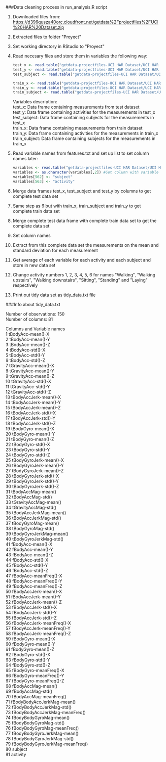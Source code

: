 ###Data cleaning process in run_analysis.R script

1. Downloaded files from: https://d396qusza40orc.cloudfront.net/getdata%2Fprojectfiles%2FUCI%20HAR%20Dataset.zip  
2. Extracted files to folder "Proyect"  
3. Set working directory in RStudio to "Proyect"  
4. Read necesary files and store them in variables the following way:  
    ```R
    test_x <- read.table("getdata-projectfiles-UCI HAR Dataset/UCI HAR Dataset/test/X_test.txt")  
    test_y <- read.table("getdata-projectfiles-UCI HAR Dataset/UCI HAR Dataset/test/y_test.txt")  
    test_subject <- read.table("getdata-projectfiles-UCI HAR Dataset/UCI HAR Dataset/test/subject_test.txt")  

    train_x <- read.table("getdata-projectfiles-UCI HAR Dataset/UCI HAR Dataset/train/X_train.txt")  
    train_y <- read.table("getdata-projectfiles-UCI HAR Dataset/UCI HAR Dataset/train/y_train.txt")  
    train_subject <- read.table("getdata-projectfiles-UCI HAR Dataset/UCI HAR Dataset/train/subject_train.txt")  
    ```
    Variables description:  
    test_x: Data frame containing measurements from test dataset  
    test_y: Data frame containing activities for the measurements in test_x  
    test_subject: Data frame containing subjects for the measurements in test_x  
    train_x: Data frame containing measurements from train dataset  
    train_y: Data frame containing activities for the measurements in train_x  
    train_subject: Data frame containing subjects for the measurements in train_x  
    
5. Read variable names from features.txt and set up list to set column names later:  
    ```R
    variables <- read.table("getdata-projectfiles-UCI HAR Dataset/UCI HAR Dataset/features.txt")  
    variables <- as.character(variables[,2]) #Get column with variable names  
    variables[562] <- "subject"  
    variables[563] <- "activity"  
    ```
6. Merge data frames test_x, test_subject and test_y by columns to get complete test data set  
7. Same step as 6 but with train_x, train_subject and train_y to get complete train data set  
8. Merge complete test data frame with complete train data set to get the complete data set
9. Set column names  
10. Extract from this complete data set the measurements on the mean and standard deviation for each measurement  
11. Get average of each variable for each activity and each subject and store in new data set  
12. Change activity numbers 1, 2, 3, 4, 5, 6 for names "Walking", "Walking upstairs", "Walking downstairs", "Sitting", "Standing" and "Laying" respectively  
13. Print out tidy data set as tidy_data.txt file

###Info about tidy_data.txt

Number of observations: 150  
Number of columns: 81

Columns and Variable names  
1   tBodyAcc-mean()-X  
2   tBodyAcc-mean()-Y  
3   tBodyAcc-mean()-Z  
4   tBodyAcc-std()-X  
5   tBodyAcc-std()-Y  
6   tBodyAcc-std()-Z  
7   tGravityAcc-mean()-X  
8   tGravityAcc-mean()-Y  
9   tGravityAcc-mean()-Z  
10  tGravityAcc-std()-X  
11  tGravityAcc-std()-Y  
12  tGravityAcc-std()-Z  
13  tBodyAccJerk-mean()-X  
14  tBodyAccJerk-mean()-Y  
15  tBodyAccJerk-mean()-Z  
16  tBodyAccJerk-std()-X  
17  tBodyAccJerk-std()-Y  
18  tBodyAccJerk-std()-Z  
19  tBodyGyro-mean()-X  
20  tBodyGyro-mean()-Y  
21  tBodyGyro-mean()-Z  
22  tBodyGyro-std()-X  
23  tBodyGyro-std()-Y  
24  tBodyGyro-std()-Z  
25  tBodyGyroJerk-mean()-X  
26  tBodyGyroJerk-mean()-Y  
27  tBodyGyroJerk-mean()-Z  
28  tBodyGyroJerk-std()-X  
29  tBodyGyroJerk-std()-Y  
30  tBodyGyroJerk-std()-Z  
31  tBodyAccMag-mean()  
32  tBodyAccMag-std()  
33  tGravityAccMag-mean()  
34  tGravityAccMag-std()  
35  tBodyAccJerkMag-mean()  
36  tBodyAccJerkMag-std()  
37  tBodyGyroMag-mean()  
38  tBodyGyroMag-std()  
39  tBodyGyroJerkMag-mean()  
40  tBodyGyroJerkMag-std()  
41  fBodyAcc-mean()-X  
42  fBodyAcc-mean()-Y  
43  fBodyAcc-mean()-Z  
44  fBodyAcc-std()-X  
45  fBodyAcc-std()-Y  
46  fBodyAcc-std()-Z  
47  fBodyAcc-meanFreq()-X  
48  fBodyAcc-meanFreq()-Y  
49  fBodyAcc-meanFreq()-Z  
50  fBodyAccJerk-mean()-X  
51  fBodyAccJerk-mean()-Y  
52  fBodyAccJerk-mean()-Z  
53  fBodyAccJerk-std()-X  
54  fBodyAccJerk-std()-Y  
55  fBodyAccJerk-std()-Z  
56  fBodyAccJerk-meanFreq()-X  
57  fBodyAccJerk-meanFreq()-Y  
58  fBodyAccJerk-meanFreq()-Z  
59  fBodyGyro-mean()-X  
60  fBodyGyro-mean()-Y  
61  fBodyGyro-mean()-Z  
62  fBodyGyro-std()-X  
63  fBodyGyro-std()-Y  
64  fBodyGyro-std()-Z  
65  fBodyGyro-meanFreq()-X  
66  fBodyGyro-meanFreq()-Y  
67  fBodyGyro-meanFreq()-Z  
68  fBodyAccMag-mean()  
69  fBodyAccMag-std()  
70  fBodyAccMag-meanFreq()  
71  fBodyBodyAccJerkMag-mean()  
72  fBodyBodyAccJerkMag-std()  
73  fBodyBodyAccJerkMag-meanFreq()  
74  fBodyBodyGyroMag-mean()  
75  fBodyBodyGyroMag-std()  
76  fBodyBodyGyroMag-meanFreq()  
77  fBodyBodyGyroJerkMag-mean()  
78  fBodyBodyGyroJerkMag-std()  
79  fBodyBodyGyroJerkMag-meanFreq()  
80  subject  
81  activity   



